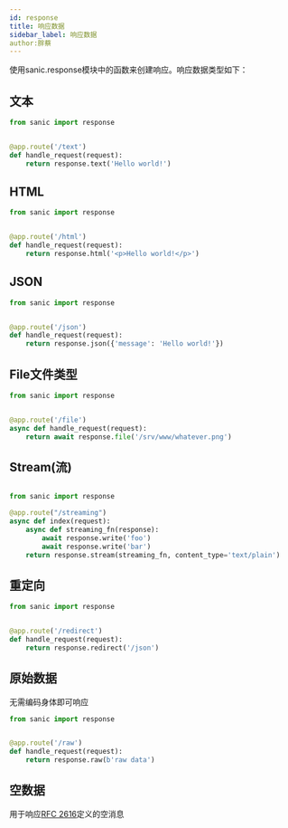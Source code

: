 ```yaml
---
id: response
title: 响应数据
sidebar_label: 响应数据
author:胖蔡
---
```


使用sanic.response模块中的函数来创建响应。响应数据类型如下：

## 文本

```python
from sanic import response


@app.route('/text')
def handle_request(request):
    return response.text('Hello world!')
```

## HTML

```python
from sanic import response


@app.route('/html')
def handle_request(request):
    return response.html('<p>Hello world!</p>')
```


## JSON

```python
from sanic import response


@app.route('/json')
def handle_request(request):
    return response.json({'message': 'Hello world!'})
```


## File文件类型

```python
from sanic import response


@app.route('/file')
async def handle_request(request):
    return await response.file('/srv/www/whatever.png')

```



## Stream(流)

```python

from sanic import response

@app.route("/streaming")
async def index(request):
    async def streaming_fn(response):
        await response.write('foo')
        await response.write('bar')
    return response.stream(streaming_fn, content_type='text/plain')
```

## 重定向

```python
from sanic import response


@app.route('/redirect')
def handle_request(request):
    return response.redirect('/json')

```


## 原始数据
无需编码身体即可响应
```python
from sanic import response


@app.route('/raw')
def handle_request(request):
    return response.raw(b'raw data')
```


## 空数据

用于响应[RFC 2616](https://tools.ietf.org/search/rfc2616#section-7.2.1)定义的空消息
